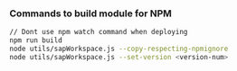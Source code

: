 ### Commands to build module for NPM 

```bash
// Dont use npm watch command when deploying
npm run build 
node utils/sapWorkspace.js --copy-respecting-npmignore
node utils/sapWorkspace.js --set-version <version-num>

```